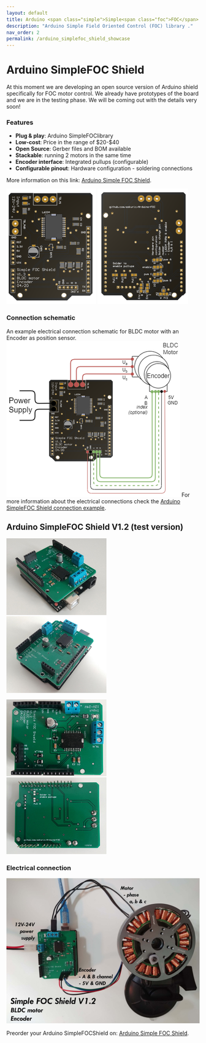 ```yaml
---
layout: default
title: Arduino <span class="simple">Simple<span class="foc">FOC</span> Shield</span>
description: "Arduino Simple Field Oriented Control (FOC) library ."
nav_order: 2
permalink: /arduino_simplefoc_shield_showcase
---
```



# Arduino <span class="simple">Simple<span class="foc">FOC</span> Shield</span> 

At this moment we are developing an open source version of Arduino shield specifically for FOC motor control. 
We already have prototypes of the board and we are in the testing phase. We will be coming out with the details very soon!

### Features
- **Plug & play**: Arduino <span class="simple">Simple<span class="foc">FOC</span>library</span> 
- **Low-cost**: Price in the range of \$20-\$40
- **Open Source**: Gerber files and BOM available
- **Stackable**: running 2 motors in the same time
- **Encoder interface**: Integrated pullups (configurable)
- **Configurable pinout**: Hardware configuration - soldering connections
  
More information on this link: [Arduino Simple FOC Shield](https://askuric.github.io/simplefoc).

<p> <img src="extras/Images/shield_top_v13.png" style="height:300px">   <img src="extras/Images/shield_v13.png" style="height:300px">
</p>

### Connection schematic
An example electrical connection schematic for BLDC motor with an Encoder as position sensor. 
 <img src="extras/Images/foc_shield_v13.png" >
 For more information about the electrical connections check the [Arduino <span class="simple">Simple<span class="foc">FOC</span> Shield</span> connection example](arduino_simplefoc_shield).

## Arduino SimpleFOC Shield V1.2 (test version)
 
<p> <img src="extras/Images/side_shield.jpg" style="height:200px">
 <img src="extras/Images/side2_shield.jpg" style="height:200px"></p>
 <p>
 <img src="extras/Images/top_shield.jpg" style="height:200px"><img src="extras/Images/back_shield.jpg" style="height:200px"></p>

### Electrical connection
 <img src="extras/Images/foc_shield_v12.jpg" style="max-height:500px">

 
Preorder your Arduino <span class="simple">Simple<span class="foc">FOC</span>Shield</span>  on: [Arduino Simple FOC Shield](https://askuric.github.io/simplefoc_shield_product).

